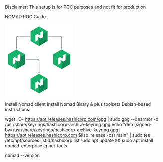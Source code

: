 Disclaimer: This setup is for POC purposes and not fit for production

NOMAD POC Guide


![Alt text](image.png)

Install Nomad client
Install Nomad Binary &  plus toolsets Debian-based instructions:

wget -O- https://apt.releases.hashicorp.com/gpg | sudo gpg --dearmor -o /usr/share/keyrings/hashicorp-archive-keyring.gpg
 echo "deb [signed-by=/usr/share/keyrings/hashicorp-archive-keyring.gpg] https://apt.releases.hashicorp.com $(lsb_release -cs) main" | sudo tee /etc/apt/sources.list.d/hashicorp.list
 sudo apt update && sudo apt install nomad-enterprise jq net-tools



nomad --version
